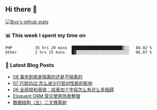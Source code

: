 ## Hi there 👋

[![Boo's github stats](https://github-readme-stats.vercel.app/api?username=0xAiKang)](https://github.com/anuraghazra/github-readme-stats)

<!-- [![Most Used Langs](https://github-readme-stats.vercel.app/api/top-langs/?username=0xAiKang)](https://github.com/anuraghazra/github-readme-stats) -->

### 📊 This week I spent my time on
<!--START_SECTION:waka-->

```text
PHP          35 hrs 29 mins  ██████████████████████▒░░   88.92 %
Other        2 hrs 25 mins   █▓░░░░░░░░░░░░░░░░░░░░░░░   06.07 %
```

<!--END_SECTION:waka-->

### 📕 Latest Blog Posts
<!-- BLOG-POST-LIST:START -->
- [08 事务到底是隔离的还是不隔离的](https://www.0x2beace.com/is-the-transaction-isolated-or-not/)
- [07 行锁功过:怎么减少行锁对性能的影响](https://www.0x2beace.com/row-lock-merits-and-demerits-how-to-reduce-the-impact-of-row-locks-on-performance/)
- [06 全局锁和表锁：给表加个字段怎么有这么多阻碍](https://www.0x2beace.com/global-lock-and-table-lock-how-can-there-be-so-many-obstacles-to-adding-a-field-to-a-table/)
- [Eloquent ORM 常见使用场景整理](https://www.0x2beace.com/common-usage-scenarios-of-eloquent-orm/)
- [数据结构（五）二叉搜索树](https://www.0x2beace.com/data-structure-5-binary-search-tree/)
<!-- BLOG-POST-LIST:END -->

